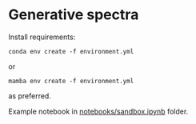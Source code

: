 # Generative spectra

Install requirements:
```
conda env create -f environment.yml
```
or 
```
mamba env create -f environment.yml
```
as preferred.

Example notebook in [notebooks/sandbox.ipynb](notebooks/sandbox.ipynb) folder.